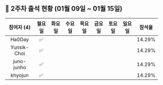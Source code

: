 ## :pushpin: 2주차 출석 현황 (01월 09일 ~ 01월 15일)

| 참여자 (4) | 월요일 | 화요일 | 수요일 | 목요일 | 금요일 | 토요일 | 일요일 | 참석율 |
|:---:|:---:|:---:|:---:|:---:|:---:|:---:|:---:|:---:|
| Ha0Day |:white_check_mark:| | | | | | | 14.29% |
| Yunsik-Choi |:white_check_mark:| | | | | | | 14.29% |
| juno-junho |:white_check_mark:| | | | | | | 14.29% |
| khyojun |:white_check_mark:| | | | | | | 14.29% |
